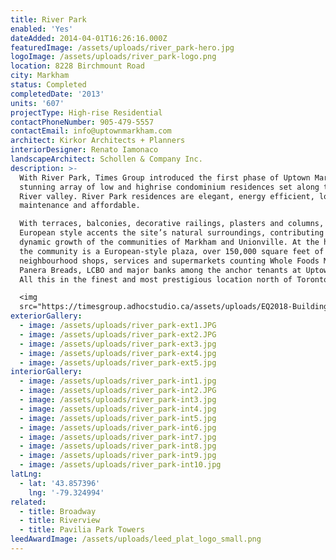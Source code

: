 ```yaml
---
title: River Park
enabled: 'Yes'
dateAdded: 2014-04-01T16:26:16.000Z
featuredImage: /assets/uploads/river_park-hero.jpg
logoImage: /assets/uploads/river_park-logo.png
location: 8228 Birchmount Road
city: Markham
status: Completed
completedDate: '2013'
units: '607'
projectType: High-rise Residential
contactPhoneNumber: 905-479-5557
contactEmail: info@uptownmarkham.com
architect: Kirkor Architects + Planners
interiorDesigner: Renato Iamonaco
landscapeArchitect: Schollen & Company Inc.
description: >-
  With River Park, Times Group introduced the first phase of Uptown Markham, a
  stunning array of low and highrise condominium residences set along the Rouge
  River valley. River Park residences are elegant, energy efficient, low
  maintenance and affordable.

  With terraces, balconies, decorative railings, plasters and columns, the
  European style accents the site’s natural surroundings, contributing to the
  dynamic growth of the communities of Markham and Unionville. At the heart of
  the community is a European-style plaza, over 150,000 square feet of
  neighbourhood shops, services and supermarkets counting Whole Foods Market,
  Panera Breads, LCBO and major banks among the anchor tenants at Uptown Market.
  All this in the finest and most prestigious location north of Toronto.<br><br>

  <img
  src="https://timesgroup.adhocstudio.ca/assets/uploads/EQ2018-BuildingInnovation_MidHighRise_WINNER.png">
exteriorGallery:
  - image: /assets/uploads/river_park-ext1.JPG
  - image: /assets/uploads/river_park-ext2.JPG
  - image: /assets/uploads/river_park-ext3.jpg
  - image: /assets/uploads/river_park-ext4.jpg
  - image: /assets/uploads/river_park-ext5.jpg
interiorGallery:
  - image: /assets/uploads/river_park-int1.jpg
  - image: /assets/uploads/river_park-int2.JPG
  - image: /assets/uploads/river_park-int3.jpg
  - image: /assets/uploads/river_park-int4.jpg
  - image: /assets/uploads/river_park-int5.jpg
  - image: /assets/uploads/river_park-int6.jpg
  - image: /assets/uploads/river_park-int7.jpg
  - image: /assets/uploads/river_park-int8.jpg
  - image: /assets/uploads/river_park-int9.jpg
  - image: /assets/uploads/river_park-int10.jpg
latLng:
  - lat: '43.857396'
    lng: '-79.324994'
related:
  - title: Broadway
  - title: Riverview
  - title: Pavilia Park Towers
leedAwardImage: /assets/uploads/leed_plat_logo_small.png
---
```


